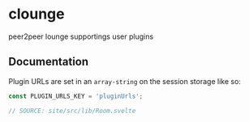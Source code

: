 # clounge
peer2peer lounge supportings user plugins

## Documentation

Plugin URLs are set in an `array-string` on the session storage like so:

```javascript
const PLUGIN_URLS_KEY = 'pluginUrls';

// SOURCE: site/src/lib/Room.svelte
```

